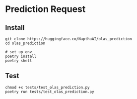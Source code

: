 # Prediction Request

## Install

```console
git clone https://huggingface.co/NapthaAI/olas_prediction
cd olas_prediction

# set up env
poetry install
poetry shell
```

## Test 

```console
chmod +x tests/test_olas_prediction.py
poetry run tests/test_olas_prediction.py
```